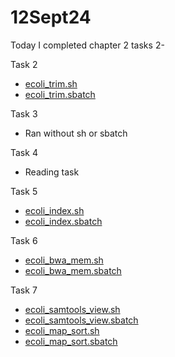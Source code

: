 # 12Sept24

Today I completed chapter 2 tasks 2-

Task 2
 * [ecoli_trim.sh](https://github.com/jrb7027/Genome_Seminar_jrb/blob/main/Scripts/ecoli_trim.sh)
 * [ecoli_trim.sbatch](https://github.com/jrb7027/Genome_Seminar_jrb/blob/main/Scripts/ecoli_trim.sbatch)

Task 3
 * Ran without sh or sbatch
 
 Task 4
 * Reading task
 
 Task 5
 * [ecoli_index.sh](https://github.com/jrb7027/Genome_Seminar_jrb/blob/main/Scripts/ecoli_index.sh)
 * [ecoli_index.sbatch](https://github.com/jrb7027/Genome_Seminar_jrb/blob/main/Scripts/ecoli_index.sbatch)
 
 Task 6
 * [ecoli_bwa_mem.sh](https://github.com/jrb7027/Genome_Seminar_jrb/blob/main/Scripts/ecoli_bwa_mem.sh)
 * [ecoli_bwa_mem.sbatch](https://github.com/jrb7027/Genome_Seminar_jrb/blob/main/Scripts/ecoli_bwa_mem.sbatch)

Task 7
 * [ecoli_samtools_view.sh](https://github.com/jrb7027/Genome_Seminar_jrb/blob/main/Scripts/ecoli_samtools_view.sh)
 * [ecoli_samtools_view.sbatch](https://github.com/jrb7027/Genome_Seminar_jrb/blob/main/Scripts/ecoli_samtools_view.sbatch)
 * [ecoli_map_sort.sh](https://github.com/jrb7027/Genome_Seminar_jrb/blob/main/Scripts/ecoli_map_sort.sh)
 * [ecoli_map_sort.sbatch](https://github.com/jrb7027/Genome_Seminar_jrb/blob/main/Scripts/ecoli_map_sort.sbatch)